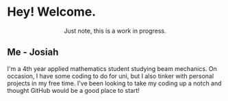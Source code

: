 # Hey! Welcome.
<p align='center'> Just note, this is a work  in progress. </p>

## Me - Josiah
I'm a 4th year applied mathematics student studying beam mechanics. On occasion, I have some coding to do for uni, but I also tinker with personal projects in my free time. I've been looking to take my coding up a notch and thought GitHub would be a good place to start!
<!---
DilapidatedLighthouse/DilapidatedLighthouse is a ✨ special ✨ repository because its `README.md` (this file) appears on your GitHub profile.
You can click the Preview link to take a look at your changes.

- 👋 Hi, I’m @DilapidatedLighthouse
- 👀 I’m interested in ...
- 🌱 I’m currently learning ...
- 💞️ I’m looking to collaborate on ...
- 📫 How to reach me ...
--->
